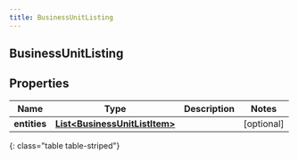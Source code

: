 ```yaml
---
title: BusinessUnitListing
---
```

## BusinessUnitListing


## Properties

| Name | Type | Description | Notes |
| ------------ | ------------- | ------------- | ------------- |
| **entities** | <!----><!---->[**List&lt;BusinessUnitListItem&gt;**](BusinessUnitListItem.html)<!----> |  |  [optional] |
{: class="table table-striped"}



